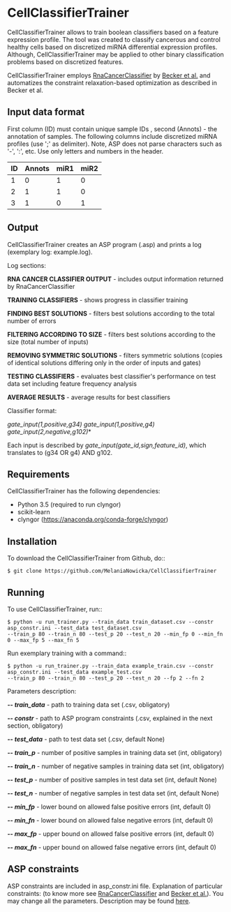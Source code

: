# CellClassifierTrainer

CellClassifierTrainer allows to train boolean classifiers based on a feature expression profile. The tool was created to
classify cancerous and control healthy cells based on discretized miRNA differential expression profiles. Although,
CellClassifierTrainer may be applied to other binary classification problems based on discretized features.

CellClassifierTrainer employs [RnaCancerClassifier](https://github.com/hklarner/RnaCancerClassifier)
by [Becker et al.](https://www.frontiersin.org/articles/10.3389/fbioe.2018.00070/full) and automatizes the constraint
relaxation-based optimization as described in Becker et al.

## Input data format

First column (ID) must contain unique sample IDs , second (Annots) - the annotation of samples.
The following columns include discretized miRNA profiles (use ';' as delimiter). Note, ASP does 
not parse characters such as '-', ':', etc. Use only letters and numbers in the header. 

| ID | Annots | miR1 | miR2 |
| -- | ------ | ---- | ---- |
| 1 | 0 | 1 | 0 |
| 2 | 1 | 1 | 0 |
| 3 | 1 | 0 | 1 |


## Output

CellClassifierTrainer creates an ASP program (.asp) and prints a log (exemplary log: example.log).

Log sections:

**RNA CANCER CLASSIFIER OUTPUT** - includes output information returned by RnaCancerClassifier

**TRAINING CLASSIFIERS** - shows progress in classifier training

**FINDING BEST SOLUTIONS** - filters best solutions according to the total number of errors

**FILTERING ACCORDING TO SIZE** - filters best solutions according to the size (total number of inputs)

**REMOVING SYMMETRIC SOLUTIONS** - filters symmetric solutions (copies of identical solutions differing only in 
the order of inputs and gates)

**TESTING CLASSIFIERS** - evaluates best classifier's performance on test data set including feature frequency analysis

**AVERAGE RESULTS** - average results for best classifiers

Classifier format:

*gate_input(1,positive,g34) gate_input(1,positive,g4) gate_input(2,negative,g102)**

Each input is described by *gate_input(gate_id,sign,feature_id)*, which translates to (g34 OR g4) AND g102.

## Requirements

CellClassifierTrainer has the following dependencies:

- Python 3.5 (required to run clyngor)
- scikit-learn
- clyngor (https://anaconda.org/conda-forge/clyngor)


## Installation

To download the CellClassifierTrainer from Github, do::

    $ git clone https://github.com/MelaniaNowicka/CellClassifierTrainer


## Running

To use CellClassifierTrainer, run::

    $ python -u run_trainer.py --train_data train_dataset.csv --constr asp_constr.ini --test_data test_dataset.csv 
    --train_p 80 --train_n 80 --test_p 20 --test_n 20 --min_fp 0 --min_fn 0 --max_fp 5 --max_fn 5


Run exemplary training with a command::

    $ python -u run_trainer.py --train_data example_train.csv --constr asp_constr.ini --test_data example_test.csv 
    --train_p 80 --train_n 80 --test_p 20 --test_n 20 --fp 2 --fn 2

Parameters description:

***-- train_data*** - path to training data set (.csv, obligatory)

***-- constr*** - path to ASP program constraints (.csv, explained in the next section, obligatory)

***-- test_data*** - path to test data set (.csv, default None)

***-- train_p*** - number of positive samples in training data set (int, obligatory)

***-- train_n*** - number of negative samples in training data set (int, obligatory)

***-- test_p*** - number of positive samples in test data set (int, default None)

***-- test_n*** - number of negative samples in test data set (int, default None)

***-- min_fp*** - lower bound on allowed false positive errors (int, default 0)

***-- min_fn*** - lower bound on allowed false negative errors (int, default 0)

***-- max_fp*** - upper bound on allowed false positive errors (int, default 0)

***-- max_fn*** - upper bound on allowed false negative errors (int, default 0)

## ASP constraints

ASP constraints are included in asp_constr.ini file. Explanation of particular constraints:
(to know more see [RnaCancerClassifier](https://github.com/hklarner/RnaCancerClassifier)
and [Becker et al.](https://www.frontiersin.org/articles/10.3389/fbioe.2018.00070/full)). 
You may change all the parameters. Description may be found 
[here](https://github.com/MelaniaNowicka/CellClassifierTrainer/blob/master/asp_constr.ini).



